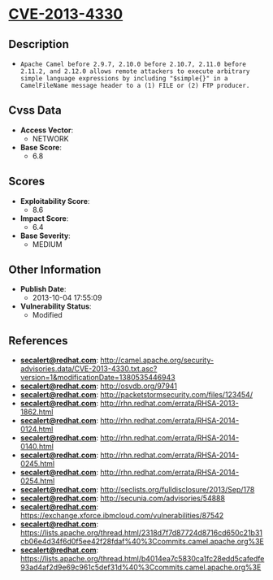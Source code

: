 
# [CVE-2013-4330](https://cve.mitre.org/cgi-bin/cvename.cgi?name=CVE-2013-4330)

## Description

- `Apache Camel before 2.9.7, 2.10.0 before 2.10.7, 2.11.0 before 2.11.2, and 2.12.0 allows remote attackers to execute arbitrary simple language expressions by including "$simple{}" in a CamelFileName message header to a (1) FILE or (2) FTP producer.`

## Cvss Data

- **Access Vector**:
  - NETWORK
- **Base Score**:
  - 6.8

## Scores

- **Exploitability Score**:
  - 8.6
- **Impact Score**:
  - 6.4
- **Base Severity**:
  - MEDIUM

## Other Information

- **Publish Date**:
  - 2013-10-04 17:55:09
- **Vulnerability Status**:
  - Modified

## References

- **secalert@redhat.com**: http://camel.apache.org/security-advisories.data/CVE-2013-4330.txt.asc?version=1&modificationDate=1380535446943
- **secalert@redhat.com**: http://osvdb.org/97941
- **secalert@redhat.com**: http://packetstormsecurity.com/files/123454/
- **secalert@redhat.com**: http://rhn.redhat.com/errata/RHSA-2013-1862.html
- **secalert@redhat.com**: http://rhn.redhat.com/errata/RHSA-2014-0124.html
- **secalert@redhat.com**: http://rhn.redhat.com/errata/RHSA-2014-0140.html
- **secalert@redhat.com**: http://rhn.redhat.com/errata/RHSA-2014-0245.html
- **secalert@redhat.com**: http://rhn.redhat.com/errata/RHSA-2014-0254.html
- **secalert@redhat.com**: http://seclists.org/fulldisclosure/2013/Sep/178
- **secalert@redhat.com**: http://secunia.com/advisories/54888
- **secalert@redhat.com**: https://exchange.xforce.ibmcloud.com/vulnerabilities/87542
- **secalert@redhat.com**: https://lists.apache.org/thread.html/2318d7f7d87724d8716cd650c21b31cb06e4d34f6d0f5ee42f28fdaf%40%3Ccommits.camel.apache.org%3E
- **secalert@redhat.com**: https://lists.apache.org/thread.html/b4014ea7c5830ca1fc28edd5cafedfe93ad4af2d9e69c961c5def31d%40%3Ccommits.camel.apache.org%3E

